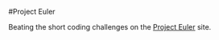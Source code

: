 #Project Euler

Beating the short coding challenges on the [Project Euler](https://projecteuler.net) site.
